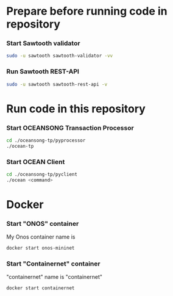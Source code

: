 # Prepare before running code in repository
### Start Sawtooth validator
```bash
sudo -u sawtooth sawtooth-validator -vv
```
### Run Sawtooth REST-API
```bash
sudo -u sawtooth sawtooth-rest-api -v
```
# Run code in this repository
### Start OCEANSONG Transaction Processor
```bash
cd ./oceansong-tp/pyprocessor
./ocean-tp
```

### Start OCEAN Client
```bash
cd ./oceansong-tp/pyclient
./ocean <command>
```
# Docker
### Start "ONOS" container
My Onos container name is <onos-mininet>
```bash
docker start onos-mininet
```
### Start "Containernet" container
"containernet" name is "containernet"
```bash
docker start containernet
```